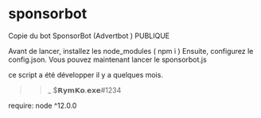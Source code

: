 # sponsorbot
Copie du bot SponsorBot (Advertbot ) PUBLIQUE


Avant de lancer, installez les node_modules ( npm i )
Ensuite, configurez le config.json.
Vous pouvez maintenant lancer le sponsorbot.js

ce script a été développer il y a quelques mois.

> >_ $𝗥𝘆𝗺𝗞𝗼.𝗲𝘅𝗲#1234

require:
node ^12.0.0
